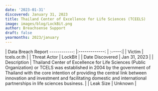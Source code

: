 ```yaml
---
date: '2023-01-31'
discovered: January 31, 2023
title: Thailand Center of Excellence for Life Sciences (TCEELS)
image: images/blog/LockBit.png
author: Breachsense Support
draft: false
yearmonths: 2023/january
---
```



| Data Breach Report
------------:     |:-------------:    | :-----:|
| Victim      | tcels.or.th      | 
| Threat Actor      | LockBit      | 
| Date Discovered      | Jan 31, 2023      | 
| Description      | Thailand Center of Excellence for Life Sciences (Public Organization) or TCELS was established in 2004 by the government of Thailand with the core intention of providing the central link between innovation and investment and facilitating domestic and international partnerships in life sciences business.      | 
| Leak Size      | Unknown      | 


